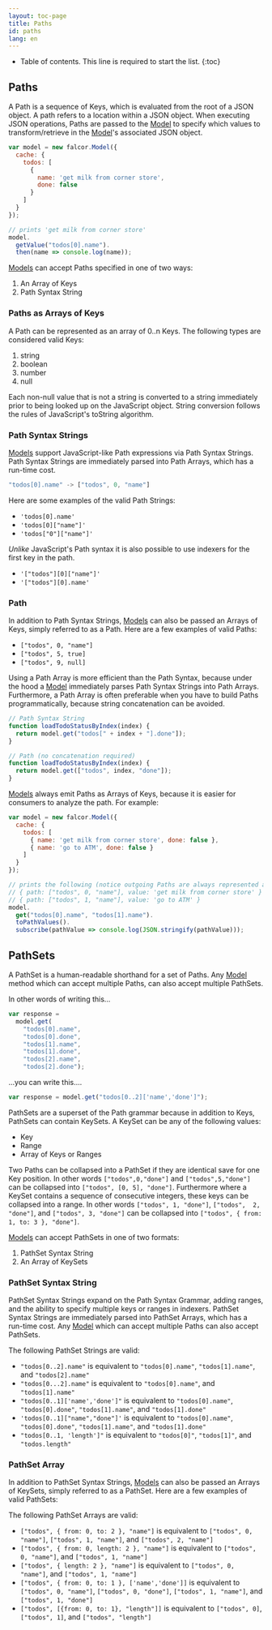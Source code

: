 ```yaml
---
layout: toc-page
title: Paths
id: paths
lang: en
---
```


* Table of contents. This line is required to start the list.
{:toc}

## Paths

A Path is a sequence of Keys, which is evaluated from the root of a JSON object. A path refers to a location within a JSON object. When executing JSON operations, Paths are passed to the [Model](http://netflix.github.io/falcor/documentation/model.html) to specify which values to transform/retrieve in the [Model](http://netflix.github.io/falcor/documentation/model.html)'s associated JSON object.

~~~js
var model = new falcor.Model({
  cache: {
    todos: [
      {
        name: 'get milk from corner store',
        done: false
      }
    ]
  }
});

// prints 'get milk from corner store'
model.
  getValue("todos[0].name").
  then(name => console.log(name));
~~~

[Models](http://netflix.github.io/falcor/documentation/model.html) can accept Paths specified in one of two ways:

1. An Array of Keys
2. Path Syntax String

### Paths as Arrays of Keys

A Path can be represented as an array of 0..n Keys. The following types are considered valid Keys:

1. string
2. boolean
3. number
4. null

Each non-null value that is not a string is converted to a string immediately prior to being looked up on the JavaScript object. String conversion follows the rules of JavaScript's toString algorithm.

### Path Syntax Strings

[Models](http://netflix.github.io/falcor/documentation/model.html) support JavaScript-like Path expressions via Path Syntax Strings. Path Syntax Strings are immediately parsed into Path Arrays, which has a run-time cost.

~~~js
"todos[0].name" -> ["todos", 0, "name"]
~~~

Here are some examples of the valid Path Strings:

* `'todos[0].name'`
* `'todos[0]["name"]'`
* `'todos["0"]["name"]'`

_Unlike_ JavaScript's Path syntax it is also possible to use indexers for the first key in the path.

* `'["todos"][0]["name"]'`
* `'["todos"][0].name'`

### Path

In addition to Path Syntax Strings, [Models](http://netflix.github.io/falcor/documentation/model.html) can also be passed an Arrays of Keys, simply referred to as a Path. Here are a few examples of valid Paths:

* `["todos", 0, "name"]`
* `["todos", 5, true]`
* `["todos", 9, null]`

Using a Path Array is more efficient than the Path Syntax, because under the hood a [Model](http://netflix.github.io/falcor/documentation/model.html) immediately parses Path Syntax Strings into Path Arrays. Furthermore, a Path Array is often preferable when you have to build Paths programmatically, because string concatenation can be avoided.

~~~js
// Path Syntax String
function loadTodoStatusByIndex(index) {
  return model.get("todos[" + index + "].done"]);
}

// Path (no concatenation required)
function loadTodoStatusByIndex(index) {
  return model.get(["todos", index, "done"]);
}
~~~

[Models](http://netflix.github.io/falcor/documentation/model.html) always emit Paths as Arrays of Keys, because it is easier for consumers to analyze the path. For example:

~~~js
var model = new falcor.Model({
  cache: {
    todos: [
      { name: 'get milk from corner store', done: false },
      { name: 'go to ATM', done: false }
    ]
  }
});

// prints the following (notice outgoing Paths are always represented as Arrays):
// { path: ["todos", 0, "name"], value: 'get milk from corner store' }
// { path: ["todos", 1, "name"], value: 'go to ATM' }
model.
  get("todos[0].name", "todos[1].name").
  toPathValues().
  subscribe(pathValue => console.log(JSON.stringify(pathValue)));
~~~

## PathSets

A PathSet is a human-readable shorthand for a set of Paths. Any [Model](http://netflix.github.io/falcor/documentation/model.html) method which can accept multiple Paths, can also accept multiple PathSets.

In other words of writing this...

~~~js
var response =
  model.get(
    "todos[0].name",
    "todos[0].done",
    "todos[1].name",
    "todos[1].done",
    "todos[2].name",
    "todos[2].done");
~~~

...you can write this....

~~~js
var response = model.get("todos[0..2]['name','done']");
~~~

PathSets are a superset of the Path grammar because in addition to Keys, PathSets can contain KeySets. A KeySet can be any of the following values:

* Key
* Range
* Array of Keys or Ranges

Two Paths can be collapsed into a PathSet if they are identical save for one Key position. In other words `["todos",0,"done"]` and `["todos",5,"done"]` can be collapsed into `["todos", [0, 5], "done"]`. Furthermore where a KeySet contains a sequence of consecutive integers, these keys can be collapsed into a range. In other words `["todos", 1, "done"]`, `["todos",  2, "done"]`, and `["todos", 3, "done"]` can be collapsed into `["todos", { from: 1, to: 3 }, "done"]`.

[Models](http://netflix.github.io/falcor/documentation/model.html) can accept PathSets in one of two formats:

1. PathSet Syntax String
2. An Array of KeySets

### PathSet Syntax String

PathSet Syntax Strings expand on the Path Syntax Grammar, adding ranges, and the ability to specify multiple keys or ranges in indexers. PathSet Syntax Strings are immediately parsed into PathSet Arrays, which has a run-time cost. Any [Model](http://netflix.github.io/falcor/documentation/model.html) which can accept multiple Paths can also accept PathSets.

The following PathSet Strings are valid:

* `"todos[0..2].name"` is equivalent to `"todos[0].name"`, `"todos[1].name"`, and `"todos[2].name"`
* `"todos[0...2].name"` is equivalent to `"todos[0].name"`, and `"todos[1].name"`
* `"todos[0..1]['name','done']"` is equivalent to `"todos[0].name"`, `"todos[0].done"`, `"todos[1].name"`, and `"todos[1].done"`
* `'todos[0..1]["name","done"]'` is equivalent to `"todos[0].name"`, `"todos[0].done"`, `"todos[1].name"`, and `"todos[1].done"`
* `"todos[0..1, 'length']"` is equivalent to `"todos[0]"`, `"todos[1]"`, and `"todos.length"`

### PathSet Array

In addition to PathSet Syntax Strings, [Models](http://netflix.github.io/falcor/documentation/model.html) can also be passed an Arrays of KeySets, simply referred to as a PathSet. Here are a few examples of valid PathSets:

The following PathSet Arrays are valid:

* `["todos", { from: 0, to: 2 }, "name"]` is equivalent to `["todos", 0, "name"]`, `["todos", 1, "name"]`, and `["todos", 2, "name"]`
* `["todos", { from: 0, length: 2 }, "name"]` is equivalent to `["todos", 0, "name"]`, and `["todos", 1, "name"]`
* `["todos", { length: 2 }, "name"]` is equivalent to `["todos", 0, "name"]`, and `["todos", 1, "name"]`
* `["todos", { from: 0, to: 1 }, ['name','done']]` is equivalent to `["todos", 0, "name"]`, `["todos", 0, "done"]`, `["todos", 1, "name"]`, and `["todos", 1, "done"]`
* `["todos", [{from: 0, to: 1}, "length"]]` is equivalent to `["todos", 0]`, `["todos", 1]`, and `["todos", "length"]`
